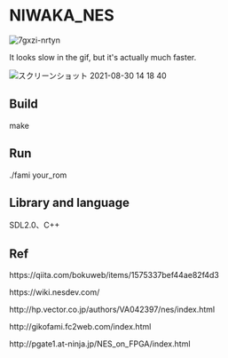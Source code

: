 # NIWAKA_NES

![7gxzi-nrtyn](https://user-images.githubusercontent.com/61189782/132125821-96c311b8-ed5b-4ebf-b668-6cef32d82608.gif)
<p>It looks slow in the gif, but it's actually much faster.</p>

![スクリーンショット 2021-08-30 14 18 40](https://user-images.githubusercontent.com/61189782/131290614-db5d5f35-53fd-4366-9a81-51950c894ae2.png)


<h2>Build</h2>
make

<h2>Run</h2>
./fami your_rom

<h2>Library and language</h2>
SDL2.0、C++

<h2>Ref</h2>
<p>https://qiita.com/bokuweb/items/1575337bef44ae82f4d3</p>
<p>https://wiki.nesdev.com/</p>
<p>http://hp.vector.co.jp/authors/VA042397/nes/index.html</p>
<p>http://gikofami.fc2web.com/index.html</p>
<p>http://pgate1.at-ninja.jp/NES_on_FPGA/index.html</p>

